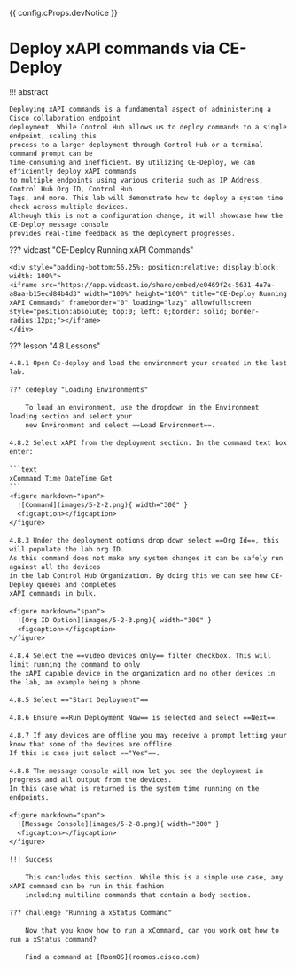 {{ config.cProps.devNotice }}
# Deploy xAPI commands via CE-Deploy

!!! abstract

    Deploying xAPI commands is a fundamental aspect of administering a Cisco collaboration endpoint 
    deployment. While Control Hub allows us to deploy commands to a single endpoint, scaling this 
    process to a larger deployment through Control Hub or a terminal command prompt can be 
    time-consuming and inefficient. By utilizing CE-Deploy, we can efficiently deploy xAPI commands 
    to multiple endpoints using various criteria such as IP Address, Control Hub Org ID, Control Hub 
    Tags, and more. This lab will demonstrate how to deploy a system time check across multiple devices. 
    Although this is not a configuration change, it will showcase how the CE-Deploy message console 
    provides real-time feedback as the deployment progresses.

??? vidcast "CE-Deploy Running xAPI Commands"

    <div style="padding-bottom:56.25%; position:relative; display:block; width: 100%">
    <iframe src="https://app.vidcast.io/share/embed/e0469f2c-5631-4a7a-a8aa-b15ecd84b4d3" width="100%" height="100%" title="CE-Deploy Running xAPI Commands" frameborder="0" loading="lazy" allowfullscreen style="position:absolute; top:0; left: 0;border: solid; border-radius:12px;"></iframe>
    </div>

??? lesson "4.8 Lessons"

    4.8.1 Open Ce-deploy and load the environment your created in the last lab.
    
    ??? cedeploy "Loading Environments"
    
        To load an environment, use the dropdown in the Environment loading section and select your
        new Environment and select ==Load Environment==.
    
    4.8.2 Select xAPI from the deployment section. In the command text box enter:
    
    ```text
    xCommand Time DateTime Get
    ```
    <figure markdown="span">
      ![Command](images/5-2-2.png){ width="300" }
      <figcaption></figcaption>
    </figure>
    
    4.8.3 Under the deployment options drop down select ==Org Id==, this will populate the lab org ID. 
    As this command does not make any system changes it can be safely run against all the devices
    in the lab Control Hub Organization. By doing this we can see how CE-Deploy queues and completes 
    xAPI commands in bulk.
    
    <figure markdown="span">
      ![Org ID Option](images/5-2-3.png){ width="300" }
      <figcaption></figcaption>
    </figure>
    
    4.8.4 Select the ==video devices only== filter checkbox. This will limit running the command to only 
    the xAPI capable device in the organization and no other devices in the lab, an example being a phone.
    
    4.8.5 Select =="Start Deployment"==
    
    4.8.6 Ensure ==Run Deployment Now== is selected and select ==Next==.
    
    4.8.7 If any devices are offline you may receive a prompt letting your know that some of the devices are offline. 
    If this is case just select =="Yes"==.
    
    4.8.8 The message console will now let you see the deployment in progress and all output from the devices. 
    In this case what is returned is the system time running on the endpoints.
    
    <figure markdown="span">
      ![Message Console](images/5-2-8.png){ width="300" }
      <figcaption></figcaption>
    </figure>

    !!! Success
    
        This concludes this section. While this is a simple use case, any xAPI command can be run in this fashion 
        including multiline commands that contain a body section.

    ??? challenge "Running a xStatus Command"

        Now that you know how to run a xCommand, can you work out how to run a xStatus command?
        
        Find a command at [RoomOS](roomos.cisco.com)